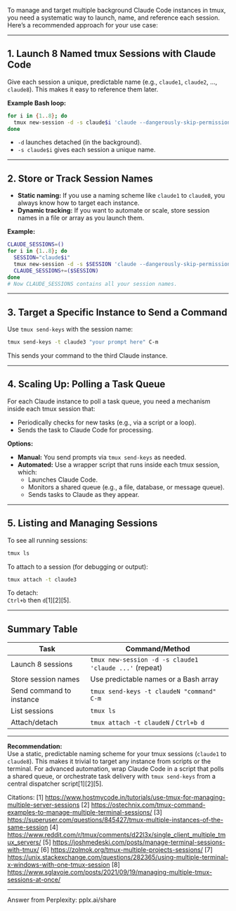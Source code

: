 To manage and target multiple background Claude Code instances in tmux, you need a systematic way to launch, name, and reference each session. Here’s a recommended approach for your use case:

---

## 1. **Launch 8 Named tmux Sessions with Claude Code**

Give each session a unique, predictable name (e.g., `claude1`, `claude2`, ..., `claude8`). This makes it easy to reference them later.

**Example Bash loop:**
```bash
for i in {1..8}; do
  tmux new-session -d -s claude$i 'claude --dangerously-skip-permissions'
done
```
- `-d` launches detached (in the background).
- `-s claude$i` gives each session a unique name.

---

## 2. **Store or Track Session Names**

- **Static naming:** If you use a naming scheme like `claude1` to `claude8`, you always know how to target each instance.
- **Dynamic tracking:** If you want to automate or scale, store session names in a file or array as you launch them.

**Example:**
```bash
CLAUDE_SESSIONS=()
for i in {1..8}; do
  SESSION="claude$i"
  tmux new-session -d -s $SESSION 'claude --dangerously-skip-permissions'
  CLAUDE_SESSIONS+=($SESSION)
done
# Now CLAUDE_SESSIONS contains all your session names.
```

---

## 3. **Target a Specific Instance to Send a Command**

Use `tmux send-keys` with the session name:
```bash
tmux send-keys -t claude3 "your prompt here" C-m
```
This sends your command to the third Claude instance.

---

## 4. **Scaling Up: Polling a Task Queue**

For each Claude instance to poll a task queue, you need a mechanism inside each tmux session that:
- Periodically checks for new tasks (e.g., via a script or a loop).
- Sends the task to Claude Code for processing.

**Options:**
- **Manual:** You send prompts via `tmux send-keys` as needed.
- **Automated:** Use a wrapper script that runs inside each tmux session, which:
  - Launches Claude Code.
  - Monitors a shared queue (e.g., a file, database, or message queue).
  - Sends tasks to Claude as they appear.

---

## 5. **Listing and Managing Sessions**

To see all running sessions:
```bash
tmux ls
```
To attach to a session (for debugging or output):
```bash
tmux attach -t claude3
```
To detach:  
`Ctrl+b` then `d`[1][2][5].

---

## **Summary Table**

| Task                        | Command/Method                                            |
|-----------------------------|----------------------------------------------------------|
| Launch 8 sessions           | `tmux new-session -d -s claude1 'claude ...'` (repeat)   |
| Store session names         | Use predictable names or a Bash array                    |
| Send command to instance    | `tmux send-keys -t claudeN "command" C-m`               |
| List sessions               | `tmux ls`                                                |
| Attach/detach               | `tmux attach -t claudeN` / `Ctrl+b d`                   |

---

**Recommendation:**  
Use a static, predictable naming scheme for your tmux sessions (`claude1` to `claude8`). This makes it trivial to target any instance from scripts or the terminal. For advanced automation, wrap Claude Code in a script that polls a shared queue, or orchestrate task delivery with `tmux send-keys` from a central dispatcher script[1][2][5].

Citations:
[1] https://www.hostmycode.in/tutorials/use-tmux-for-managing-multiple-server-sessions
[2] https://ostechnix.com/tmux-command-examples-to-manage-multiple-terminal-sessions/
[3] https://superuser.com/questions/845427/tmux-multiple-instances-of-the-same-session
[4] https://www.reddit.com/r/tmux/comments/d22l3x/single_client_multiple_tmux_servers/
[5] https://joshmedeski.com/posts/manage-terminal-sessions-with-tmux/
[6] https://zolmok.org/tmux-multiple-projects-sessions/
[7] https://unix.stackexchange.com/questions/282365/using-multiple-terminal-x-windows-with-one-tmux-session
[8] https://www.sglavoie.com/posts/2021/09/19/managing-multiple-tmux-sessions-at-once/

---
Answer from Perplexity: pplx.ai/share
